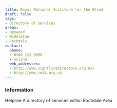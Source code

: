 ```yaml
---
title: Royal National Institure for the Blind
draft: false
tags:
- Directory of services
areas:
- Heywood
- Middleton
- Rochdale
contact:
  phone:
  - 0300 123 9999
  - online
  web_addresses:
  - http://www.sightlinedirectory.org.uk/
  - http://www.rnib.org.uk
---
```


### Information
Helpline
A directory of services within Rochdale Area

